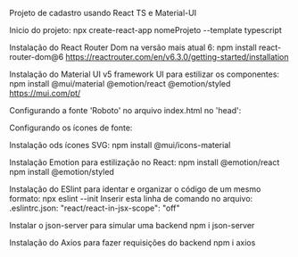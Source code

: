 Projeto de cadastro usando React TS e Material-UI

Inicio do projeto:
npx create-react-app nomeProjeto --template typescript

Instalação do React Router Dom na versão mais atual 6:
npm install react-router-dom@6
https://reactrouter.com/en/v6.3.0/getting-started/installation

Instalação do Material UI v5 framework UI para estilizar os componentes:
npm install @mui/material @emotion/react @emotion/styled
https://mui.com/pt/

Configurando a fonte 'Roboto' no arquivo index.html no 'head':

<link
  rel="stylesheet"
  href="https://fonts.googleapis.com/css?family=Roboto:300,400,500,700&display=swap"
/>

Configurando os ícones de fonte:

<link
  rel="stylesheet"
  href="https://fonts.googleapis.com/icon?family=Material+Icons"
/>

Instalação ods ícones SVG:
npm install @mui/icons-material

Instalação Emotion para estilização no React:
npm install @emotion/react
npm install @emotion/styled

Instalação do ESlint para identar e organizar o código de um mesmo formato:
npx eslint --init
Inserir esta linha de comando no arquivo: .eslintrc.json:
"react/react-in-jsx-scope": "off" 

Instalar o json-server para simular uma backend
npm i json-server

Instalação do Axios para fazer requisições do backend
npm i axios